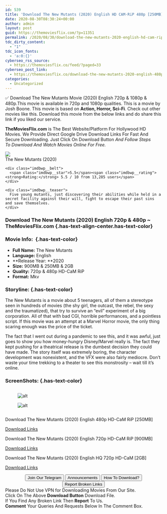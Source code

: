 ```yaml
---
id: 539
title: 'Download The New Mutants (2020) English HD CAM-RiP 480p [250MB] || 720p [900MB] || 720p HQ HD-CaM [2GB]'
date: 2020-08-30T08:30:24+00:00
author: admin
layout: post
guid: https://themoviesflix.com/?p=11351
permalink: /2020/08/30/download-the-new-mutants-2020-english-hd-cam-rip-480p-250mb-720p-900mb-720p-hq-hd-cam-2gb/
tdc_dirty_content:
  - "1"
tdc_icon_fonts:
  - 'a:0:{}'
cyberseo_rss_source:
  - https://themoviesflix.co/feed/?paged=33
cyberseo_post_link:
  - https://themoviesflix.co/download-the-new-mutants-2020-english-480p-720p/
categories:
  - Uncategorized
---
```

✅ Download The New Mutants&nbsp;Movie&nbsp;(2020) English&nbsp;720p &&nbsp;1080p & 480p.This movie is available in&nbsp;720p&nbsp;and&nbsp;1080p&nbsp;qualities. This is a movie by Josh Boone. This movie is based on&nbsp;**Action, Horror, Sci-Fi**. Check out other movies like this. Download this movie from the below links and do share this link if you liked our service.

**TheMoviesFlix.com**&nbsp;is The Best Website/Platform For Hollywood HD Movies. We Provide Direct Google Drive Download Links For Fast And Secure Downloading. Just Click On Download Button&nbsp;_And Follow Steps To&nbsp;Download And Watch Movies Online For Free._

<div class="imdbwp imdbwp--movie dark">
  <div class="imdbwp__thumb">
    <a class="imdbwp__link" target="_blank" title="The New Mutants" href="https://www.imdb.com/title/tt4682266/" rel="nofollow noopener noreferrer"><img class="imdbwp__img" src="https://m.media-amazon.com/images/M/MV5BZDQ2NTdmNDgtMGIwMS00ODE2LTk5M2EtZGZhYzc4MWRlNTU3XkEyXkFqcGdeQXVyNTc4MjczMTM@._V1_SX300.jpg" /></a>
  </div>
  
  <div class="imdbwp__content">
    <div class="imdbwp__header">
      <span class="imdbwp__title">The New Mutants</span> (2020)
    </div>
    
    <div class="imdbwp__belt">
      <span class="imdbwp__star">5.5</span><span class="imdbwp__rating"><strong>Rating:</strong> 5.5 / 10 from 13,285 users</span>
    </div>
    
    <div class="imdbwp__teaser">
      Five young mutants, just discovering their abilities while held in a secret facility against their will, fight to escape their past sins and save themselves.
    </div>
  </div>
</div>

### Download The New Mutants (2020) English 720p & 480p ~ TheMoviesFlix.com {.has-text-align-center.has-text-color}

### Movie Info:&nbsp; {.has-text-color}

  * **Full Name:**&nbsp;The New Mutants
  * **Language:**&nbsp;English
  * **Release Year:&nbsp;**2020
  * **Size:**&nbsp;900MB & 250MB & 2GB
  * **Quality:**&nbsp;720p & 480p&nbsp;HD-CaM RiP
  * **Format:**&nbsp;Mkv

### Storyline: {.has-text-color}

The New Mutants is a movie about 5 teenagers, all of them a stereotype seen in hundreds of movies (the shy girl, the outcast, the rebel, the sexy and the traumatized), that try to survive an “evil” experiment of a big corporation. All of that with bad CGI, horrible performances, and a pointless script. If this movie was an attempt at a Marvel Horror movie, the only thing scaring enough was the price of the ticket.

The fact that I went out during a pandemic to see this, and it was awful, just goes to show you how money-hungry Disney/Marvel really is. The fact they kept pushing for a theatrical release is the dumbest decision they could have made. The story itself was extremely boring, the character development was nonexistent, and the VFX were also fairly mediocre. Don’t waste your time trekking to a theater to see this monstrosity – wait till it’s online.

### ScreenShots: {.has-text-color}

<div class="wp-block-image">
  <figure class="aligncenter"><img src="https://i.imgur.com/0J8p7qR.jpg" alt /></figure>
</div><figure class="wp-block-image alignwide">

![alt](https://i.imgur.com/85mSM6K.jpg) </figure> <figure class="wp-block-image alignwide">![alt](https://i.imgur.com/cFaRy6r.jpg)</figure> 

<div class="wp-block-image">
  <figure class="aligncenter"><img src="https://i.imgur.com/oF08njF.jpg" alt /></figure>
</div>

<p class="has-text-align-center has-text-color has-medium-font-size">
  Download The New Mutants (2020) English 480p HD-CaM RiP [250MB]
</p>

<span class="mb-center maxbutton-3-center"><span class="maxbutton-3-container mb-container"><a class="maxbutton-3 maxbutton maxbutton-post-button" target="_blank" rel="nofollow noopener noreferrer" href="https://coinquint.com/a7736/"><span class="mb-text">Download Links</span></a></span></span>

<p class="has-text-align-center has-text-color has-medium-font-size">
  Download The New Mutants (2020) English 720p HD-CaM RiP [900MB]
</p>

<span class="mb-center maxbutton-3-center"><span class="maxbutton-3-container mb-container"><a class="maxbutton-3 maxbutton maxbutton-post-button" target="_blank" rel="nofollow noopener noreferrer" href="https://coinquint.com/a7738/"><span class="mb-text">Download Links</span></a></span></span>

<p class="has-text-align-center has-text-color has-medium-font-size">
  Download The New Mutants (2020) English HQ 720p HD-CaM [2GB]
</p>

<span class="mb-center maxbutton-3-center"><span class="maxbutton-3-container mb-container"><a class="maxbutton-3 maxbutton maxbutton-post-button" target="_blank" rel="nofollow noopener noreferrer" href="https://coinquint.com/a7740/"><span class="mb-text">Download Links</span></a></span></span>

<center>
</center>

<center>
  <a href="https://t.me/themoviesflixcom" target="_blank" data-wpel-link="external" rel="nofollow external noopener noreferrer"><button class="button button5">Join Our Telegram</button></a> <a href="https://themoviesflix.co/download-the-new-mutants-2020-english-480p-720p/#" target="_blank" data-wpel-link="external" rel="nofollow external noopener noreferrer"><button class="button button5">Announcements</button></a> <a href="https://themoviesflix.com/how-to-download/" target="_blank" data-wpel-link="external" rel="nofollow external noopener noreferrer"><button class="button button5">How To Download?</button></a> <a href="https://themoviesflix.co/download-the-new-mutants-2020-english-480p-720p/#" target="_blank" data-wpel-link="external" rel="nofollow external noopener noreferrer"><button class="button button5">Report Broken Links</button></a>
</center>

<div class="alert alert-danger">
  Please Do Not Use VPN for Downloading Movies From Our Site.
</div>

<div class="alert alert-success">
  Click On The Above <strong>Download Button</strong> Download File.
</div>

<div class="alert alert-warning">
  If You Find Any Broken Link Then <strong>Report</strong> To Us.
</div>

<div class="alert alert-info">
  <strong>Comment</strong> Your Queries And Requests Below In The Comment Box.
</div>